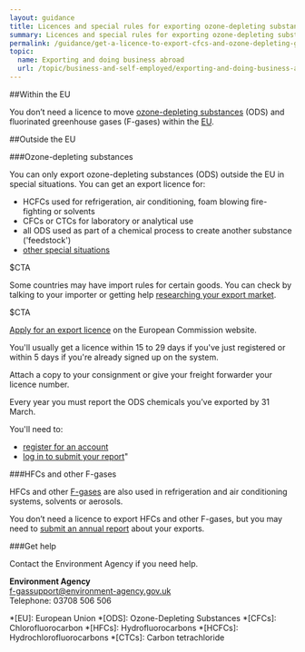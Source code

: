 ```yaml
---
layout: guidance
title: Licences and special rules for exporting ozone-depleting substances and F-gases
summary: Licences and special rules for exporting ozone-depleting substances and F-gases.
permalink: /guidance/get-a-licence-to-export-cfcs-and-ozone-depleting-gases.html
topic:
  name: Exporting and doing business abroad
  url: /topic/business-and-self-employed/exporting-and-doing-business-abroad.html
---
```

##Within the EU

You don’t need a licence to move [ozone-depleting substances](http://eur-lex.europa.eu/legal-content/en/TXT/?uri=CELEX%3A32009R1005#d1e32-19-1) (ODS) and fluorinated greenhouse gases (F-gases) within the [EU](https://www.gov.uk/eu-eea).

##Outside the EU

###Ozone-depleting substances

You can only export ozone-depleting substances (ODS) outside the EU in special situations. You can get an export licence for:

- HCFCs used for refrigeration, air conditioning, foam blowing fire-fighting or solvents 
- CFCs or CTCs for laboratory or analytical use
- all ODS used as part of a chemical process to create another substance ('feedstock')
- [other special situations](https://circabc.europa.eu/sd/a/6e32df10-ab7d-4bc0-83e1-ae3ef90cc45e/0%20General%20Informaton%20manual%20EN%20v1.0)

$CTA

Some countries may have import rules for certain goods. You can check by talking to your importer or getting help [researching your export market](https://govuk-import-export.herokuapp.com/answer/choosing-export-market-ukti-experimental-sg.html).

$CTA

[Apply for an export licence](http://ec.europa.eu/clima/policies/ozone/ods/) on the European Commission website.

You'll usually get a licence within 15 to 29 days if you've just registered or within 5 days if you're already signed up on the system.

Attach a copy to your consignment or give your freight forwarder your licence number.

Every year you must report the ODS chemicals you’ve exported by 31 March.

You'll need to:

- [register for an account](https://bdr.eionet.europa.eu/registry/self_register)
- [log in to submit your report](https://bdr.eionet.europa.eu/acl_users/cookie_auth/login_form?came_from=/)"

###HFCs and other F-gases

HFCs and other [F-gases](https://www.gov.uk/government/collections/eu-f-gas-regulation-guidance-for-users-producers-and-traders#regulated-gases-and-supporting-guidance) are also used in refrigeration and air conditioning systems, solvents or aerosols.

You don’t need a licence to export HFCs and other F-gases, but you may need to [submit an annual report](https://www.gov.uk/guidance/f-gas-exporters-record-keeping-and-reporting-requirements) about your exports.

###Get help

Contact the Environment Agency if you need help.


**Environment Agency**  
[f-gassupport@environment-agency.gov.uk](mailto:f-gassupport@environment-agency.gov.uk)  
Telephone: 03708 506 506



*[EU]: European Union
*[ODS]: Ozone-Depleting Substances
*[CFCs]: Chlorofluorocarbon
*[HFCs]: Hydrofluorocarbons
*[HCFCs]: Hydrochlorofluorocarbons
*[CTCs]: Carbon tetrachloride

